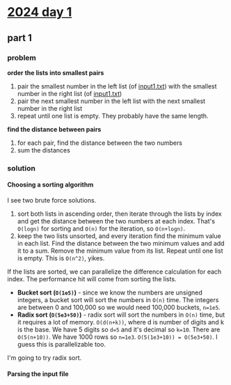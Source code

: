 # [2024 day 1](https://adventofcode.com/2024/day/1)

## part 1

### problem

**order the lists into smallest pairs**

1. pair the smallest number in the left list (of [input1.txt](input1.txt)) with
   the smallest number in the right list (of [input1.txt](input1.txt))
2. pair the next smallest number in the left list with the next smallest number
   in the right list
3. repeat until one list is empty. They probably have the same length.

**find the distance between pairs**

1. for each pair, find the distance between the two numbers
2. sum the distances

### solution

#### Choosing a sorting algorithm

I see two brute force solutions.

1. sort both lists in ascending order, then iterate through the lists by index
   and get the distance between the two numbers at each index. That's `O(logn)`
   for sorting and `O(n)` for the iteration, so `O(n+logn)`.
2. keep the two lists unsorted, and every iteration find the minimum value in
   each list. Find the distance between the two minimum values and add it to a
   sum. Remove the minimum value from its list. Repeat until one list is empty.
   This is `O(n^2)`, yikes.

If the lists are sorted, we can parallelize the difference calculation for each
index. The performance hit will come from sorting the lists.

- **Bucket sort (`O(1e5)`)** - since we know the numbers are unsigned integers, a
  bucket sort will sort the numbers in `O(n)` time. The integers are between 0
  and 100,000 so we would need 100,000 buckets, `n=1e5`.
- **Radix sort (`O(5e3+50)`)** - radix sort will sort the numbers in `O(n)`
  time, but it requires a lot of memory. `O(d(n+k))`, where d is number of
  digits and k is the base. We have 5 digits so `d=5` and it's decimal so
  `k=10`. There are `O(5(n+10))`. We have 1000 rows so `n=1e3`.
  `O(5(1e3+10)) = O(5e3+50)`. I guess this is parallelizable too.

I'm going to try radix sort.

#### Parsing the input file
